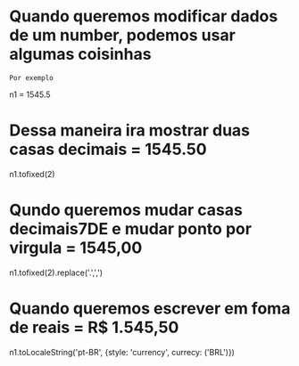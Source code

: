 # Quando queremos modificar dados de um number, podemos usar algumas coisinhas
    Por exemplo

n1 = 1545.5
# Dessa maneira ira mostrar duas casas decimais = 1545.50
n1.tofixed(2)
# Qundo queremos mudar casas decimais7DE e mudar ponto por virgula = 1545,00
n1.tofixed(2).replace('.',',')
# Quando queremos escrever em foma de reais = R$ 1.545,50
n1.toLocaleString('pt-BR', {style: 'currency', currecy: ('BRL')})

